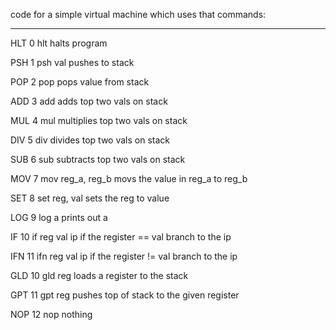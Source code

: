 code for a simple virtual machine which uses that commands:

---------------------------------------------------------------------
HLT  0              hlt 	 			halts program

PSH  1      psh val  			pushes <val> to stack

POP  2      pop 	 			pops value from stack

ADD  3      add 	 			adds top two vals on stack

MUL  4      mul 	 			multiplies top two vals on stack

DIV  5      div 	 			divides top two vals on stack

SUB  6      sub 	 			subtracts top two vals on stack

MOV  7      mov reg_a, reg_b 	movs the value in reg_a to reg_b 

SET  8      set reg, val 		sets the reg to value

LOG  9      log a 				prints out a

IF   10     if reg val ip 		if the register == val branch to the ip

IFN  11     ifn reg val ip 		if the register != val branch to the ip

GLD  10     gld reg 			loads a register to the stack

GPT  11     gpt reg 			pushes top of stack to the given register

NOP  12     nop 				nothing

